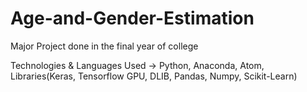 # Age-and-Gender-Estimation
Major Project done in the final year of college

Technologies & Languages Used -> Python, Anaconda, Atom, Libraries(Keras, Tensorflow GPU, DLIB, Pandas, Numpy, Scikit-Learn)

